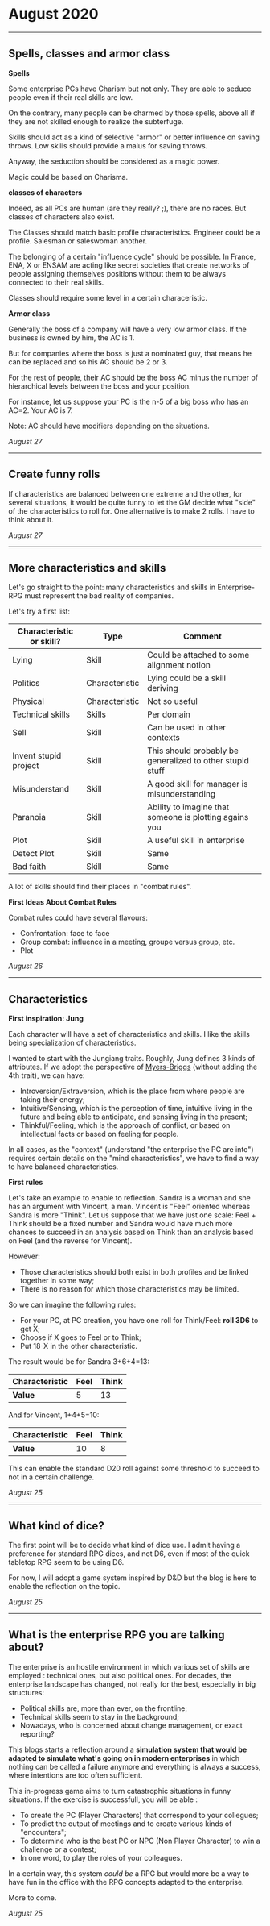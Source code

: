 # August 2020

---

<a name="006"></a>

## Spells, classes and armor class

**Spells**

Some enterprise PCs have Charism but not only. They are able to seduce people even if their real skills are low.

On the contrary, many people can be charmed by those spells, above all if they are not skilled enough to realize the subterfuge.

Skills should act as a kind of selective "armor" or better influence on saving throws. Low skills should provide a malus for saving throws.

Anyway, the seduction should be considered as a magic power.

Magic could be based on Charisma.

**classes of characters**

Indeed, as all PCs are human (are they really? ;), there are no races. But classes of characters also exist.

The Classes should match basic profile characteristics. Engineer could be a profile. Salesman or saleswoman another.

The belonging of a certain "influence cycle" should be possible. In France, ENA, X or ENSAM are acting like secret societies that create networks of people assigning themselves positions without them to be always connected to their real skills.

Classes should require some level in a certain characeristic.

**Armor class**

Generally the boss of a company will have a very low armor class. If the business is owned by him, the AC is 1.

But for companies where the boss is just a nominated guy, that means he can be replaced and so his AC should be 2 or 3.

For the rest of people, their AC should be the boss AC minus the number of hierarchical levels between the boss and your position.

For instance, let us suppose your PC is the n-5 of a big boss who has an AC=2. Your AC is 7.

Note: AC should have modifiers depending on the situations.

_August 27_

---

<a name="005"></a>

## Create funny rolls

If characteristics are balanced between one extreme and the other, for several situations, it would be quite funny to let the GM decide what "side" of the characteristics to roll for. One alternative is to make 2 rolls. I have to think about it.

_August 27_

---

<a name="004"></a>

## More characteristics and skills

Let's go straight to the point: many characteristics and skills in Enterprise-RPG must represent the bad reality of companies.

Let's try a first list:

Characteristic or skill? | Type | Comment
--- | --- | ---
Lying | Skill | Could be attached to some alignment notion
Politics | Characteristic | Lying could be a skill deriving
Physical | Characteristic | Not so useful
Technical skills | Skills | Per domain
Sell | Skill | Can be used in other contexts
Invent stupid project | Skill | This should probably be generalized to other stupid stuff
Misunderstand | Skill | A good skill for manager is misunderstanding
Paranoia | Skill | Ability to imagine that someone is plotting agains you
Plot  | Skill | A useful skill in enterprise
Detect Plot | Skill | Same
Bad faith | Skill | Same

A lot of skills should find their places in "combat rules".

**First Ideas About Combat Rules**

Combat rules could have several flavours:

* Confrontation: face to face
* Group combat: influence in a meeting, groupe versus group, etc.
* Plot

_August 26_

---

<a name="003"></a>

## Characteristics

**First inspiration: Jung**

Each character will have a set of characteristics and skills. I like the skills being specialization of characteristics.

I wanted to start with the Jungiang traits. Roughly, Jung defines 3 kinds of attributes. If we adopt the perspective of [Myers-Briggs](https://en.wikipedia.org/wiki/Myers–Briggs_Type_Indicator) (without adding the 4th trait), we can have:

* Introversion/Extraversion, which is the place from where people are taking their energy;
* Intuitive/Sensing, which is the perception of time, intuitive living in the future and being able to anticipate, and sensing living in the present;
* Thinkful/Feeling, which is the approach of conflict, or based on intellectual facts or based on feeling for people.

In all cases, as the "context" (understand "the enterprise the PC are into") requires certain details on the "mind characteristics", we have to find a way to have balanced characteristics.

**First rules**

Let's take an example to enable to reflection. Sandra is a woman and she has an argument with Vincent, a man. Vincent is "Feel" oriented whereas Sandra is more "Think". Let us suppose that we have just one scale: Feel + Think should be a fixed number and Sandra would have much more chances to succeed in an analysis based on Think than an analysis based on Feel (and the reverse for Vincent).

However:

* Those characteristics should both exist in both profiles and be linked together in some way;
* There is no reason for which those characteristics may be limited.

So we can imagine the following rules:

* For your PC, at PC creation, you have one roll for Think/Feel: **roll 3D6** to get X;
* Choose if X goes to Feel or to Think;
* Put 18-X in the other characteristic.

The result would be for Sandra 3+6+4=13:

Characteristic | Feel | Think 
--- | --- | ---
**Value** |  5 | 13 |

And for Vincent, 1+4+5=10:

Characteristic | Feel | Think
--- | --- | ---
**Value** | 10 | 8

This can enable the standard D20 roll against some threshold to succeed to not in a certain challenge.

_August 25_

---

<a name="002"></a>

## What kind of dice?

The first point will be to decide what kind of dice use. I admit having a preference for standard RPG dices, and not D6, even if most of the quick tabletop RPG seem to be using D6.

For now, I will adopt a game system inspired by D&D but the blog is here to enable the reflection on the topic.

_August 25_

---

<a name="001"></a>

## What is the enterprise RPG you are talking about?

The enterprise is an hostile environment in which various set of skills are employed : technical ones, but also political ones. For decades, the enterprise landscape has changed, not really for the best, especially in big structures:

* Political skills are, more than ever, on the frontline;
* Technical skills seem to stay in the background;
* Nowadays, who is concerned about change management, or exact reporting?

This blogs starts a reflection around a **simulation system that would be adapted to simulate what's going on in modern enterprises** in which nothing can be called a failure anymore and everything is always a success, where intentions are too often sufficient.

This in-progress game aims to turn catastrophic situations in funny situations. If the exercise is successfull, you will be able :

* To create the PC (Player Characters) that correspond to your collegues;
* To predict the output of meetings and to create various kinds of "encounters";
* To determine who is the best PC or NPC (Non Player Character) to win a challenge or a contest;
* In one word, to play the roles of your colleagues.

In a certain way, this system _could be_ a RPG but would more be a way to have fun in the office with the RPG concepts adapted to the enterprise.

More to come.

_August 25_


